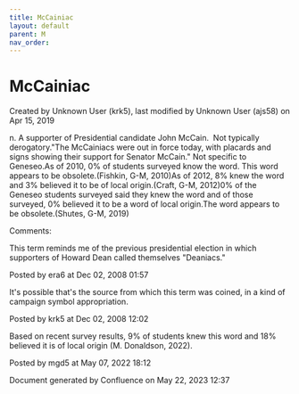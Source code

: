 ```yaml
---
title: McCainiac
layout: default
parent: M
nav_order:
---
```


# McCainiac

Created by  Unknown User (krk5), last modified by  Unknown User (ajs58) on Apr 15, 2019

n. A supporter of Presidential candidate John McCain.  Not typically derogatory.&quot;The McCainiacs were out in force today, with placards and signs showing their support for Senator McCain.&quot; Not specific to Geneseo.As of 2010, 0% of students surveyed know the word. This word appears to be obsolete.(Fishkin, G-M, 2010)As of 2012, 8% knew the word and 3% believed it to be of local origin.(Craft, G-M, 2012)0% of the Geneseo students surveyed said they knew the word and of those surveyed, 0% believed it to be a word of local origin.The word appears to be obsolete.(Shutes, G-M, 2019)

Comments:

This term reminds me of the previous presidential election in which supporters of Howard Dean called themselves &quot;Deaniacs.&quot;

Posted by era6 at Dec 02, 2008 01:57

It's possible that's the source from which this term was coined, in a kind of campaign symbol appropriation.  

Posted by krk5 at Dec 02, 2008 12:02

Based on recent survey results, 9% of students knew this word and 18% believed it is of local origin (M. Donaldson, 2022). 

Posted by mgd5 at May 07, 2022 18:12

Document generated by Confluence on May 22, 2023 12:37


